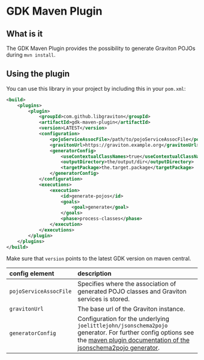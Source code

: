 # GDK Maven Plugin

## What is it
The GDK Maven Plugin provides the possibility to generate Graviton POJOs during `mvn install`.

## Using the plugin
You can use this library in your project by including this in your `pom.xml`:

```xml
<build>
	<plugins>
		<plugin>
			<groupId>com.github.libgraviton</groupId>
			<artifactId>gdk-maven-plugin</artifactId>
			<version>LATEST</version>
			<configuration>
				<pojoServiceAssocFile>/path/to/pojoServiceAssocFile</pojoServiceAssocFile>
				<gravitonUrl>https://graviton.example.org</gravitonUrl>
				<generatorConfig>
					<useContextualClassNames>true</useContextualClassNames>
					<outputDirectory>the/output/dir</outputDirectory>
					<targetPackage>the.target.package</targetPackage>
				</generatorConfig>
			</configuration>
			<executions>
				<execution>
					<id>generate-pojos</id>
					<goals>
						<goal>generate</goal>
					</goals>
					<phase>process-classes</phase>
				</execution>
			</executions>
		</plugin>
	</plugins>
</build>
```
Make sure that `version` points to the latest GDK version on maven central.

| config element         | description                                                                                                                                                                                                                                                           |
|:-----------------------|:----------------------------------------------------------------------------------------------------------------------------------------------------------------------------------------------------------------------------------------------------------------------|
| `pojoServiceAssocFile` | Specifies where the association of generated POJO classes and Graviton services is stored.                                                                                                                                                                            |
| `gravitonUrl`          | The base url of the Graviton instance.                                                                                                                                                                                                                                |
| `generatorConfig`      | Configuration for the underlying `joelittlejohn/jsonschema2pojo` generator. For further config options see the [maven plugin documentation of the jsonschema2pojo generator](https://github.com/joelittlejohn/jsonschema2pojo/wiki/Getting-Started#the-maven-plugin). |
